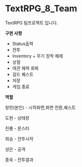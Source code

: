 # TextRPG_8_Team
TextRPG 팀프로젝트 입니다.



**구현 사항**

- Status출력
- 전투
- Inventory + 무기 장착 해제
- 상점
- 여관 체력 회복
- 길드 퀘스트
- 저장
- 게임 종료




**역할**

창민(본인) - 시작화면,화면 전환,퀘스트

도현 - 상태창

진룡 - 몬스터

희승 - 전투시작

성은 - 공격

종욱 - 전투결과
